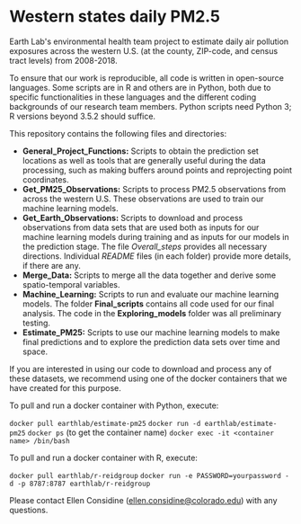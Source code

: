 # Western states daily PM2.5
Earth Lab's environmental health team project to estimate daily air pollution exposures across the western U.S. (at the county, ZIP-code, and census tract levels) from 2008-2018. 

To ensure that our work is reproducible, all code is written in open-source languages. Some scripts are in R and others are in Python, both due to specific functionalities in these languages and the different coding backgrounds of our research team members. Python scripts need Python 3; R versions beyond 3.5.2 should suffice.

This repository contains the following files and directories:

* **General_Project_Functions:** Scripts to obtain the prediction set locations as well as tools that are generally useful during the data processing, such as making buffers around points and reprojecting point coordinates.
* **Get_PM25_Observations:** Scripts to process PM2.5 observations from across the western U.S. These observations are used to train our machine learning models.
* **Get_Earth_Observations:** Scripts to download and process observations from data sets that are used both as inputs for our machine learning models during training and as inputs for our models in the prediction stage. The file *Overall_steps* provides all necessary directions. Individual *README* files (in each folder) provide more details, if there are any.
* **Merge_Data:** Scripts to merge all the data together and derive some spatio-temporal variables.
* **Machine_Learning:** Scripts to run and evaluate our machine learning models. The folder **Final_scripts** contains all code used for our final analysis. The code in the **Exploring_models** folder was all preliminary testing.
* **Estimate_PM25:** Scripts to use our machine learning models to make final predictions and to explore the prediction data sets over time and space.

If you are interested in using our code to download and process any of these datasets, we recommend using one of the docker containers that we have created for this purpose.

To pull and run a docker container with Python, execute:

`docker pull earthlab/estimate-pm25`
`docker run -d earthlab/estimate-pm25`
`docker ps` (to get the container name)
`docker exec -it <container name> /bin/bash`

To pull and run a docker container with R, execute:

`docker pull earthlab/r-reidgroup`
`docker run -e PASSWORD=yourpassword -d -p 8787:8787 earthlab/r-reidgroup`


Please contact Ellen Considine (ellen.considine@colorado.edu) with any questions.
